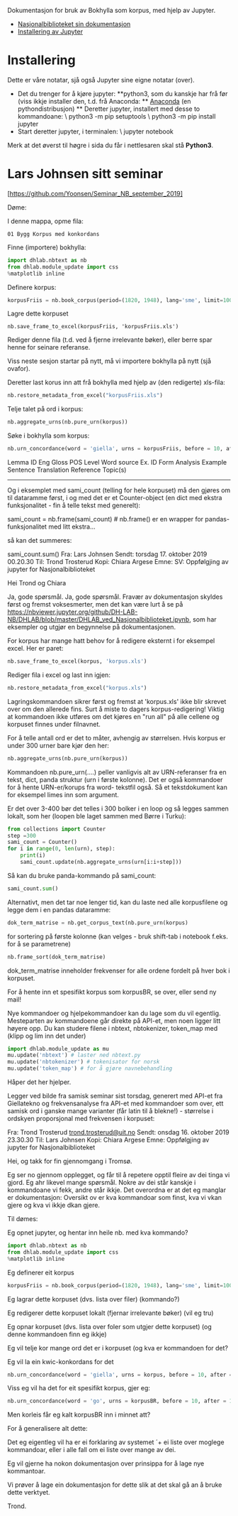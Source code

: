 
Dokumentasjon for bruk av Bokhylla som korpus, med hjelp av Jupyter.

* [Nasjonalbiblioteket sin dokumentasjon](https://nbviewer.jupyter.org/github/DH-LAB-NB/DHLAB/blob/master/DHLAB_ved_Nasjonalbiblioteket.ipynb)
* [Installering av Jupyter](https://realpython.com/jupyter-notebook-introduction/)

# Installering

Dette er våre notatar, sjå også Jupyter sine eigne notatar (over).

* Det du trenger for å kjøre jupyter:
**python3, som du kanskje har frå før (viss ikkje installer den, t.d. frå Anaconda:
** [Anaconda](https://www.datacamp.com/community/tutorials/installing-anaconda-mac-os-x) (en pythondistribusjon)
** Deretter jupyter, installert med desse to kommandoane: \\
python3 -m pip setuptools \\
python3 -m pip install jupyter
* Start deretter jupyter, i terminalen: \\
jupyter notebook

Merk at det øverst til høgre i sida du får i nettlesaren skal stå **Python3**.

# Lars Johnsen sitt seminar

[https://github.com/Yoonsen/Seminar_NB_september_2019]

Døme:

I denne mappa, opme fila:

`01 Bygg Korpus med konkordans`

Finne (importere) bokhylla:

```python
import dhlab.nbtext as nb
from dhlab.module_update import css
%matplotlib inline
```

Definere korpus:

```python
korpusFriis = nb.book_corpus(period=(1820, 1948), lang='sme', limit=1000000000)
```

Lagre dette korpuset

```
nb.save_frame_to_excel(korpusFriis, 'korpusFriis.xls')
```

Rediger denne fila (t.d. ved å fjerne irrelevante bøker), eller berre spar henne for seinare referanse.

Viss neste sesjon startar på nytt, må vi importere bokhylla på nytt (sjå ovafor).

Deretter last korus  inn att frå bokhylla med hjelp av (den redigerte) xls-fila:

```python
nb.restore_metadata_from_excel("korpusFriis.xls")
```

Telje talet på ord i korpus:

```python
nb.aggregate_urns(nb.pure_urn(korpus))
```

Søke i bokhylla som korpus:

```python
nb.urn_concordance(word = 'giella', urns = korpusFriis, before = 10, after = 10, size = 20)
```

Lemma
ID
Eng Gloss
POS
Level
Word source
Ex. ID
Form
Analysis
Example Sentence
Translation
Reference
Topic(s)

----

Og i eksemplet med sami_count (telling for hele korpuset) må den gjøres om til dataramme først, i og med det er et Counter-object (en dict med ekstra funksjonalitet - fin å telle tekst med generelt):

sami_count = nb.frame(sami_count)   # nb.frame() er en wrapper for pandas-funksjonalitet med litt ekstra...

så kan det summeres:

sami_count.sum()
Fra: Lars Johnsen
Sendt: torsdag 17. oktober 2019 00.20.30
Til: Trond Trosterud
Kopi: Chiara Argese
Emne: SV: Oppfølgjing av jupyter for Nasjonalbiblioteket

Hei Trond og Chiara

Ja, gode spørsmål. Ja, gode spørsmål. Fravær av dokumentasjon skyldes først og fremst voksesmerter, men det kan være lurt å se på <https://nbviewer.jupyter.org/github/DH-LAB-NB/DHLAB/blob/master/DHLAB_ved_Nasjonalbiblioteket.ipynb>, som har eksempler og utgjør en begynnelse på dokumentasjonen.

For korpus har mange hatt behov for å redigere eksternt i for eksempel excel. Her er paret:

```python
nb.save_frame_to_excel(korpus, 'korpus.xls')
```

Rediger fila i excel og last inn igjen:

```python
nb.restore_metadata_from_excel("korpus.xls")
```

Lagringskommandoen sikrer først og fremst at 'korpus.xls' ikke blir skrevet over om den allerede fins. Surt å miste to dagers korpus-redigering! Viktig at kommandoen ikke utføres om det kjøres en "run all" på alle cellene og korpuset finnes under filnavnet.

For å telle antall ord er det to måter, avhengig av størrelsen. Hvis korpus er under 300 urner bare kjør den her:

```python
nb.aggregate_urns(nb.pure_urn(korpus))
```

Kommandoen nb.pure_urn(....) peller vanligvis alt av URN-referanser fra en tekst, dict, panda struktur (urn i første kolonne). Det er også kommandoer for å hente URN-er/korups fra word- tekstfil også. Så et tekstdokument kan for eksempel limes inn som argument.

Er det over 3-400 bør det telles i 300 bolker i en loop og så legges sammen lokalt, som her (loopen ble laget sammen med Børre i Turku):

```python
from collections import Counter
step =300
sami_count = Counter()
for i in range(0, len(urn), step):
    print(i)
    sami_count.update(nb.aggregate_urns(urn[i:i+step]))
```

Så kan du bruke panda-kommando på sami_count:

```python
sami_count.sum()
```

Alternativt, men det tar noe lenger tid, kan du laste ned alle korpusfilene og legge dem i en pandas dataramme:

```python
dok_term_matrise = nb.get_corpus_text(nb.pure_urn(korpus)
```

for sortering på første kolonne (kan velges - bruk shift-tab i notebook f.eks. for å se parametrene)

```python
nb.frame_sort(dok_term_matrise)
```

dok_term_matrise inneholder frekvenser for alle ordene fordelt på hver bok i korpuset.

For å hente inn et spesifikt korpus som korpusBR, se over, eller send ny mail!

Nye kommandoer og hjelpekommandoer kan du lage som du vil egentlig. Mesteparten av kommandoene går direkte på API-et, men noen ligger litt høyere opp. Du kan studere filene i nbtext, nbtokenizer, token_map med (klipp og lim inn det under)

```python
import dhlab.module_update as mu
mu.update('nbtext') # laster ned nbtext.py
mu.update('nbtokenizer') # tokenisator for norsk
mu.update('token_map') # for å gjøre navnebehandling
```

Håper det her hjelper.

Legger ved bilde fra samisk seminar sist torsdag, generert med API-et fra Giellatekno og frekvensanalyse fra API-et med kommandoer som over, ett samisk ord i ganske mange varianter (får latin til å blekne!) - størrelse i ordskyen proporsjonal med frekvensen i korpuset:

Fra: Trond Trosterud <trond.trosterud@uit.no>
Sendt: onsdag 16. oktober 2019 23.30.30
Til: Lars Johnsen
Kopi: Chiara Argese
Emne: Oppfølgjing av jupyter for Nasjonalbiblioteket

Hei, og takk for fin gjennomgang i Tromsø.

Eg ser no gjennom opplegget, og får til å repetere opptil fleire av dei tinga vi gjord. Eg ahr likevel mange spørsmål. Nokre av dei står kanskje i kommandoane vi fekk, andre står ikkje. Det overordna er at det eg manglar er dokumentasjon: Oversikt ov er kva kommandoar som finst, kva vi vkan gjere og kva vi ikkje dkan gjere.

Til dømes:

Eg opnet jupyter, og hentar inn heile nb.
med kva kommando?

```python
import dhlab.nbtext as nb
from dhlab.module_update import css
%matplotlib inline
```

Eg definerer eit korpus

```python
korpusFriis = nb.book_corpus(period=(1820, 1948), lang='sme', limit=1000000000)
```

Eg lagrar dette korpuset (dvs. lista over filer)
(kommando?)

Eg redigerer dette korpuset lokalt (fjernar irrelevante bøker) (vil eg tru)

Eg opnar korpuset (dvs. lista over foler som utgjer dette korpuset)
(og denne kommandoen finn eg ikkje)

Eg vil telje kor mange ord det er i korpuset
(og kva er kommandoen for det?

Eg vil la ein kwic-konkordans for det

```python
nb.urn_concordance(word = 'giella', urns = korpus, before = 10, after = 10, size = 20)
```

Viss eg vil ha det for eit spesifikt korpus, gjer eg:

```python
nb.urn_concordance(word = 'go', urns = korpusBR, before = 10, after = 10, size = 200)
```

Men korleis får eg kalt korpusBR inn i minnet att?

For å generalisere alt dette:

Det eg eigentleg vil ha er ei forklaring av systemet ´+ ei liste over moglege kommandoar, eller i alle fall om ei liste over mange av dei.

Eg vil gjerne ha nokon dokumentasjon over prinsippa for å lage nye kommantoar.

Vi prøver å lage ein dokumentasjon for dette slik at det skal gå an å bruke dette verktyet.

Trond.
